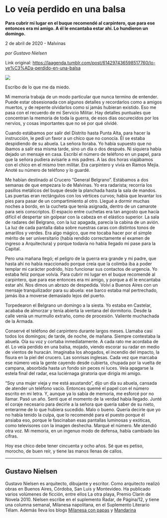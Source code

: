# Lo veía perdido en una balsa

**Para cubrir mi lugar en el buque recomendé al carpintero, que para ese entonces era mi amigo. A él le encantaba estar ahí. Lo hundieron un domingo.**

2 de abril de 2020 - Malvinas

_por Gustavo Nielsen_

Link original: https://laagenda.tumblr.com/post/614297436598517760/lo-ve%C3%ADa-perdido-en-una-balsa

![](https://64.media.tumblr.com/1569cfb685378a720645ca36192374ee/4af82f1ff81fcf50-6f/s500x750/9b5ba0e5355674e628c9978d66b4d854d5ab755c.jpg)


Escribo de lo que me da miedo.


Mi memoria trabaja de un modo particular que nunca termino de entender. Puede estar obsesionada con algunos detalles y recordarlos como a amigos muertos, y de repente olvidarlos como si jamás hubieran existido. Eso me pasa con el recuerdo de mi Servicio Militar. Hay detalles puntuales que concentran la memoria de toda la guerra, de esos días oscurecidos por los nervios, y cosas importantes que no sé por qué olvidé.


Cuando estábamos por salir del Distrito hasta Punta Alta, para hacer la instrucción, le pedí un favor a un chico que no conocía. Él se estaba despidiendo de su abuela. La señora lloraba. Yo había supuesto que no íbamos a salir esa misma tarde, sino un día o dos después. Ni siquiera había dejado un mensaje en casa. Escribí el número de teléfono en un papel, para que la señora pudiera avisarle a mis padres. A las dos horas viajábamos con el chico en el mismo tren militar. Era carpintero y vivía en Ramos Mejía. Anoté su número de teléfono y lo guardé.


Me habían destinado al Crucero “General Belgrano”. Estábamos a dos semanas de que empezara lo de Malvinas. Yo era radarista; recorría los pasillos metálicos del buque desde la planchada hasta la sala de mandos. Las puertas eran rectángulos con los vértices curvos; había que levantar los pies para pasar de un compartimiento al otro. Llegué a dormir muchas noches a bordo, en la cucheta que tenía asignada, dentro de un camarote para seis conscriptos. El espacio entre cuchetas era tan angosto que hacía difícil el despertar sin golpear con la cabeza en el elástico superior. La sala de radares del Belgrano, con la luz apagada, parecía la cabina de un avión. La luz de cada pantalla daba sobre nuestras caras con distintos tonos de amarillos y verdes. Era algo mágico, que me tocaba hacer por el simple mérito de ser universitario (había rendido correctamente el examen de ingreso a Arquitectura) y porque todavía no había llegado mi pase para la Capital.


Pero una mañana llegó; el peligro de la guerra era grande y mi padre, que hasta ahí no había reaccionado porque creía que la colimba iba a poder templar mi carácter podrido, hizo funcionar sus contactos de urgencia. Yo estaba feliz porque volvía. Para cubrir mi lugar en el buque recomendé al carpintero, que para ese entonces era mi amigo, y porque a él le encantaba estar ahí. Nos dimos un abrazo de despedida. Volví a Buenos Aires con un mensaje tranquilizador para su abuela: ese barco estaba mal pertrechado, jamás iba a moverse demasiado lejos del puerto.


Torpedearon el Belgrano un domingo a la siesta. Yo estaba en Castelar, acababa de almorzar y tenía abierta la ventana del dormitorio. Desde la calle venía un murmullo extraño, como de procesión. Valiente muchachada de la Armada.


Conservé el teléfono del carpintero durante largos meses. Llamaba casi todos los domingos; de tarde, de noche, de mañana. Siempre contestaba la abuela. Oía su voz y cortaba inmediatamente. A cada rato me acordaba de él. Lo veía perdido en una balsa, mojado, viendo escorar su radar en medio de vientos de huracán. Imaginaba los ahogados, el incendio del impacto, la fisura en la piel del crucero. Las sonrisas inglesas. Cada vez que marcaba ese número veía la gente cayendo desde cubierta, chupada por la vuelta de campana, absorbida hasta un fondo sin peces ni luces. Veía apagarse la estela final del radar, esa luciérnaga giratoria que dirigía mi amigo.


“Soy una mujer vieja y me está asustando”, dijo un día su abuela, cansada de atender un teléfono vacío. Entonces quemé el papel con el número escrito en mi letra. Y, aunque ya lo sabía de memoria, me esforcé por no llamar. Pasó un año. Sentí que el momento de la verdad había llegado. Junté el coraje necesario para decirle a la señora que quería saber de su nieto, enterarme de lo que hubiera sucedido. Malo o bueno. Quería decirle que yo no había tenido la culpa, que lo recomendé para el puesto porque él ansiaba eso, porque le fascinaban esas pantallas luminosas y exóticas, como televisores con la imagen deshecha. Marqué el número. Me atendió otra voz. Mi memoria, en un ingenuo modo de defensa, había cambiado las cifras.


Hoy ese chico debe tener cincuenta y ocho años. Sé que es petiso, morocho, de buen reír, y tiene las manos llenas de callos.



---

 Gustavo Nielsen
----------------

 Gustavo Nielsen es arquitecto, dibujante y escritor. Como arquitecto realizó obras en Buenos Aires, Córdoba, San Luis y Montevideo. Ha publicado varios volúmenes de ficción, entre ellos La otra playa, Premio Clarín de Novela 2010. Nielsen escribe en el suplemento Radar, de Página/12, y tiene una columna semanal, Milanesa napolitana, en el Suplemento Literario Télam. Además lleva los blogs [Milanesa con papas](https://milanesaconpapas.blogspot.com) y [Mandarina](http://mandarinasdulces.blogspot.com)

